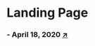 # Landing Page
### - April 18, 2020 [&#x2197;](https://xd.adobe.com/view/050f5777-e4a0-4621-56c4-d365f6b83f99-733e/?fullscreen)
